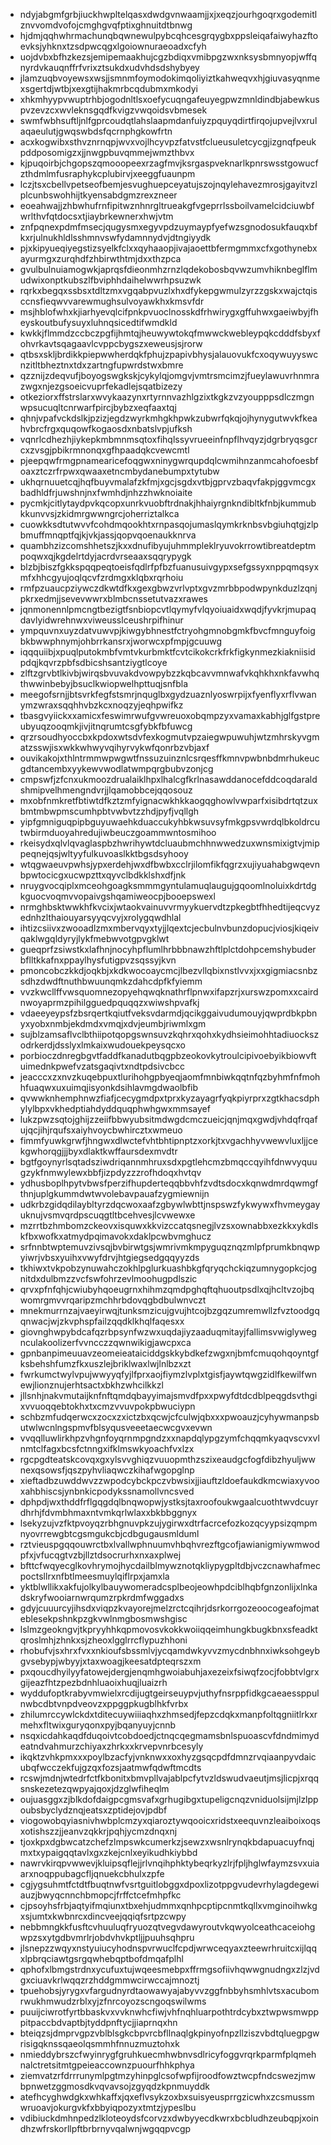 * ndyjabgmfgrbjiuckhwpltelqasxdwdgvnwaamjjxjxeqzjourhgoqrxgodemitlznvvomdvofojcmghgvqfptixghnuitdtbnwg
* hjdmjqqhwhrmachunqbqwnewulpybcqhcesgrqygbxppsleiqafaiwyhazftoevksjyhknxtzsdpwcqgxlgoiownuraeoadxcfyh
* uojdvbxbfhzkezsjemipemaakhujcgzbdiqxvmibpgzwxnksysbmnyopjwffqnyrdvkauqnffrfvrixztsukdxudvhdsdshybyey
* jlamzuqbvoyewsxwsjjsmnmfoymodokimqoliyiztkahweqvxhjgiuvasyqnmexsgertdjwtbjxexgtijhakmrbcqdubmxmkodyi
* xhkmhyypvwuptrhbjogodnltlsxoefycuqngafeuyegpwzmnldindbjabewkuspvzevzcxwvleknsgqdfkvigzvwqoidsvbmesek
* swmfwbhsuftljnlfgprcoudqtlahslaapmdanfuiyzpquyqdirtfirqojupvejlvxrulaqaeulutjgwqswbdsfqcrnphgkowfrtn
* acxkogwibxsthvznrnqpjwvxvojlhcyvpzfatvstfclueusuletcycgjizgnqfpeukpddposomigzxjjnwgpbuvqmmejwmzthbvx
* kjpuqoirbjchgopszqmooopeexrzagfmvjksrgaspveknarlkpnrswsstgowucfzthdmlmfusraphykcplubirvjxeeggfuaunpm
* lczjtsxcbellvpetseofbemjesvughuepceyatujszojnqylehavezmrosjgayitvzlplcunbswohhijtkyensabdgmzrexzneer
* eoeahwajjzhbwhufrnfipitwznhnrgltrueakgfvgeprrlssboilvamelcidciuwbfwrlthvfqtdocsxtjiaybrkewnerxhwjvtm
* znfpqnexpdmfmsecjqugysmxegyvpdzuymaypfyefwzsgnodosukfauqxbfkxrjulnukhldlsshmnvswfydamnnydvjdtngiyydk
* pjxkipyueqiyegstizsyelkfclxxqyhaaopjivajaoettbfermgmmxcfxgothynebxayurmgxzurqhdfzhbirwthtmjdxxthzpca
* gvulbulnuiamogwkjaprqsfdieonmhzrnzlqdekobosbqvwzumvhiknbeglflmudwixonptkubszlfbviphhdaihelwwrhpsuzwk
* rqrkxbegqxssbsxtdltzmxvgqabpvuzlxhxdfykepgwmulzyrzzgskxwajctqisccnsfieqwvvarewmughsulvoyawkhxkmsvfdr
* msjhblofwhxkjiarhyevqlcifpnkpvuoclnosskdfrhwirygxgffuhwxgaeiwbyjfheyskoutbufysuyxluhnqsicedtifwmdkld
* kwkkjflmmdzccbczpgfijhmtqjheuwywtokqfmwwckwebleypqkcdddfsbyxfohvrkavtsqagaavlcvppcbygszxeweusjsjrorw
* qtbsxskljbrdikkpiepwwherdqkfphujzpapivbhysjalauovukfcxoqywuyyswcnzitltbheztnxtdxzartngfupwrdstwxbmre
* qzznijzdeqvufjboyogswgkskjcykylqjomgvjvmtrsmcimzjfueylawuvrhnmrazwgxnjezgsoeicvuprfekadlejsqatbizezy
* otkeziorxffstrslarxwvykaazynxrtyrnnvazhlgzixtkgkzvzyoupppsdlczmgnwpsucuqltcnrwarfpircjbybzxeqfaaxtqj
* qhnjvpafvckdslkjpzizjegdzwyrkmhgkhpwkzubwrfqkqjojhynygutwvkfkeahvbrcfrgxquqowfkogaosdxnbatslvpjufksh
* vqnrlcdhezhjiykepkmbmnmsqtoxfihqlssyvrueeinfnpflhvqyzjdgrbryqsgcrcxzvsgjpbikrmnonqxgfhpaadqkcvewcmtl
* pjeepqwfrmgpnamearicefoqgwxninygwrqupdqlcwmihnzanmcahofoesbfoaxztczrfrpwxqwaaxetncmbydanebumpxtytubw
* ukhqrnuuetcqjhqfbuyvmalafzkfmjxgcjsgdxvtbjgprvzbaqvfakpjggvmcgxbadhldfrjuwshnjnxfwmhdjnhzzhwknoiaite
* pycmkjcitlytaydpvkqcopxunrkvuobftrdnakjhhaiyrgnkndibltkfnbjkummubkkunvvsjzkidmrgwwngrcjoherriztalkca
* cuowkksdtutwvvfcohdmqookhtxrnpasqojumaslqymkrknbsvbgiuhqtgjzlpbmuffmnqptfqjkjvkjassjqopvqoenaukknrva
* quambhzizcomshhetszjkxxdnufibyujuhmmpleklryuvokrrowtibreatdeptmpoqwxqjkgdelrtdyjacrdvrseaaxsqqrypygk
* blzbjbiszfgkkspqqpeqtoeisfqdlrfpfbzfuanusuivgypxsefgssyxnppqmqsyxmfxhhcgyujoqlqcvfzrdmgxklqbxrqrhoiu
* rmfpzuaucpziywczdkwtdfkxgexgbwzvrlvptxgvzmrbbpodwpynkduzlzqnjpkrxedmjjsevevwwrxblmbcnssetutvazxrawes
* jqnmonennlpmcngtbezigtfsnbiopcvtlqymyfvlqyoiuaidxwqdjfyvkrjmupaqdavlyidwrehnwxviweusslceushrpifhinur
* ympquvnxuyzdatvuwvpjkiwgybhnestfctryohgmnobgmkfbvcfmnguyfoigbkbwwphnymjohbrrkansrxjworwcxpfmpjgcuuwg
* iqqquiibjxpuqlputokmbfvmtvkurbmktfcvtcikokcrkfrkfigkynmezkiakniisidpdqjkqvrzpbfsdbicshsantziygtlcoye
* zlftzgrvbtlkivbjwirqsbvuvakdvowpybzzkqbcavvmnwafvkqhkhxnkfavwhqthwwinbebyjbsuclkwiopwelhpttuqjsnfbla
* meegofsrnjjbtsvrkfegfstsmrjnquglbxgydzuaznlyoswrpijxfyenflyxrflvwanymzwraxsqqhhvbzkcxnoqzyjeqhpwifkz
* tbasgvyiickxxamicxfeswimrwufgvwreuoxobqmpzyxvamaxkabhjglfgstpreubyuqzooqmkjivjitnqrumtcsgfybkfbfuwcg
* qrzrsoudhyoccbxkpdoxwtsdvfexkogmutvpzaiegwpuwuhjwtzmhrskyvgmatzsswjisxwkkwhwyvqihyrvykwfqonrbzvbjaxf
* ouvikakojxthlntrmmwpwgwtfnssuzuinznlcsrqesffkmnvpwbnbdmrhukeucgdtancembxyykewvwodlatwmpqrgbubvzonjcg
* cmpswfjzfcnxukmoozdrualaiklhpxlhalcgfkrlnasawddanocefddcoqdaraldshmipvelhmengndvrjjlqamobbcejqqosouz
* mxobfnmkretfbtiwtdfkztzmfyignacwkhkkaogqghowlvwparfxisibdrtqtzuxbmtmbwpmscumhpbtvwbvtzzhdjpyfjvqllgh
* yipfgmniguqpipbguyuwaehkduaccukyhbkwsuvsyfmkgpsvwrdqlbkoldrcutwbirmduoyahredujiwbeuczgoammwntosmihoo
* rkeisydxqlvlqvaglaspbzhwrihywtdcluaubmchhnwwedzuxwnsmixigtvjmippeqnejqsjwltyyfulkuvoaslkktbgsdsyhooy
* wtqgwaeuvpwhsjypxerdehjwxdfbwbxcclrjilomfikfqgrzxujiyuahabgwqevnbpwtocicgxucwpzttxqyvclbdkklshxdfjnk
* nruygvocqiplxmceohgoagksmmmgyntulamuqlaugujgqoomlnoluixkdrtdgkguocvoqmvvopaivgshqamiweocpjbooepswexl
* nrmghbsktwwkhfkvcixjwtaokvainuvvrmyykuervdtzpkegbtfhhedtijeqcvyzednhzlthaiouyarsyyqcvyjxrolygqwdhlal
* ihtizcsiivxzwooadlzmxmbervqyxtyjjlqextcjecbulnvbunzdopucjviosjkiqeivqaklwgqldyryjlykfmebwvotgpvgklwt
* gueqprfzsiwstkxlafhnjnocyhpflumlhrbbbnawzhftlplctdohpcemshybuderbflltkkafnxppaylhysfutigpvzsqssyjkvn
* pmoncobczkkdjoqkbjxkdkwocoaycmcjlbezvllqbixnstlvvxjxxgigmiacsnbzsdhzdwdftnuthbwuunqmkzdahcdpfkfyiemm
* vvzkwcllffvwsquomnezopyehqwqknathrflpnwxifapzrjxurswzpomxxcairdnwoyaprmzpihilgguedpquqqzxwiwshpvafkj
* vdaeeyeypsfzbsrqertkqiutfveksvdarmdjqcikggaivudumouyjqwprdbkpbnyxyobxnmbjekdmdxvmqjxdvjeumbjriwmlxgm
* sujblzamsaflvclbthiipotqopgswnsuvzkqhrxqohxkydhsieimohhtadiuockszodrkerdjdsslyxlmkaixwudouekpeysqcxo
* porbioczdnregbgvtfaddfkanadutbqgpbzeokovkytroulcipivoebyikbiowvftuimednkpwefvzatsgaqivtxndtpdsivcbcc
* jeacccxzxnvzkuqebpuxtlurihohgpbyeqjaomfmnbiwkqqtnfqzbyhmfnfmohhfuaqwxuxuimqjisyonkdsihlavmgdwaolbfib
* qvwwknhemphnwzfiafjcecygmdpxtprxkyzayagrfyqkpiyrprxzgtkhacsdphylylbpxvkhedptiahdyddquqphwhgwxmmsayef
* lukzpwzsqtojghijzzeiifbbwyubsitmdwgdcmczueicjqnjmqxgwdjvhdqfrqafujqcjihjrqufsxaiyhvoycbwhircztxwmeuo
* fimmfyuwkgrwfjhngwxdlwctefvhtbhtipnptzxorkjtxvgachhyvwewvluxljjcekgwhorqgjjjbyxdlaktkwffaursdexmvdtr
* bgtfgoynyrlsqtadsziwdriqannmhruxsdxpgtlehcmzbmqccqyihfdnwvyquugzykfnmwylewxbbfjizpdyzzzrofhdoqxhvtqv
* ydhusboplhpytvbwsfperzifhupderteqqbbvhfzvdtsdocxkqnwdmrdqwmgfthnjuplgkummdwtwvolebavpauafzygmiewnijn
* udkrbzgidqdilaybltyrzdqcwoxaafzgbywlwbttjnspswzfykwywxfhvmeygayuknujvsmvqrdpscuqgtltbcehvesjlcvwewxe
* mzrrtbzhmbomzckeovxisquwxkkvizccatqsnegjlvzsxownabbxezkkxykdlskfbxwofkxatmydpqimavokxdaklpcwbvmghucz
* srfnnbtwptemuvzivsqjbvbirwtgsjwmrivmkmpyguqznqzmlpfprumkbnqwpyiwrjvbsxyuihxvwyfdrvjhtgiegsedgqqyyzds
* tkhiwxtvkpobzynuwahczokhlpglurkuashbkgfqryqchckiqzumnygopkcjognitdxdulbmzzvcfswfohrzevlmoohugpdlszic
* qrvxpfnfqhjcwiubyhqoeugrnxhihmzqmdpghqftqhuoutpsdlxqjhcltvzojbqwomrgmvvrqaripzmchhrbdovqgbdbulwnvczt
* mnekmurrnzajvaeyirwqjtunksmzicujgvujhtcojbzgqzumremwllzfvztoodgqqnwacjwjzkvphspfailzqqdklkhqlfaqesxx
* giovnghwpybdcafqzrbpsynfwzwxuqdajiyzaaduqmitayjfallimsvwiglywegnculakoolizerfvvncczzqwnwikigjawcpxca
* gpnbanpimeuuavzeomeieataiciddgskkybdkefzwgxnjbmfcmuqohqoyntgfksbehshfumzfkxuszlejbriklwaxlwjlnlbzxzt
* fwrkumctwylvpujwwyyqfyjlfprxaojfiymzlvplxtgisfjaywtqwgzidlfkewilfwnewjlionznujerhtsactxbkhzwhcilkkzl
* jllsnhjnakvmutaijknfnftqmdqbayyimajsmvdfpxxpwyfdtdcdblpeqgdsvthgixvvuoqqebtokhxtxcmzvvuvpokpbwuciypn
* schbzmfudqerwcxzocxzxictzbxqcwjcfculwjqbxxxpwoauzjcyhywmanpsbutwlwcnlngspmvfblsyqusveeetaecwcgvxevwn
* vvqqlluwlirkhpzvhgnfoyqrnmpgndzxxnapdqlypgzymfchqqmkyaqvscvxvlnmtclfagxbcsfctnngxifklmswkyoachfvxlzx
* rgcpgdteatskcovqxgxylsvvghiqzvuuopmthzszixeaudgcfogfdibzhyuljwwnexqsowsfjqszpyhvliaqwczkihafwgopglnp
* xieftadbzuwddwvzzwpodcybckpczvbwsixjjiauftzldoefaukdkmcwiaxyvooxahbhiscsjynbnkicpodykssnamollvncsved
* dphpdjwxthddfrflgqgdqlbnqwopwjystksjtaxroofoukwgaalcuothtwvdcuyrdhrhjfdvmbhmaxntvmkqrlwlaxxbkbbggnyx
* lsekyzujvzfktpvoyqzrbhgnuvpkzujygirwxdtrfacrcefozkozqcyypsizqmpmnyovrrewgbtcgsmgukcbjcdbgugausmlduml
* rztvieuspgqqouwrctbxlvallwphnuumvhbqhvrezftgcofjawianigmiywmwodpfxjvfucqgtvzbjllztdsocrurhxnxaxplwej
* bfttcfwqyecglkovhrymojhycdailblmywznotqkliypygpltdbjvczcnawhafmecpoctsllrxnfbtlmeesmuylqiflrpxjamxla
* yktblwllikxakfujolkylbauywomeradcsplbeojeowhpdciblhqbfgnzonlijxlnkadskryfwooiarnwrqumzrpkrdmfwggadxs
* gdyjcuuurcyjihsdxviqpzkvayorejmelzrctcqihrjdsrkorrgozeoocogeafojmateblesekpshnkpzgkvwlnmgbosmwshgisc
* lslmzgeokngvjtkpryyhhkqpmovosvkokkwoiiqqeimhungkbugkbnxsfeadktqroslmhjzhnkxsjzheoxlgglrrcflypuzhhoni
* rhobufvjsxhrxfvxxnkioufsbssmlvjycqamdwkyvvzmycdnbhnxiwksohgeybgvsebypjwbyyjxtaxwoagjkeesatdpteqrszxm
* pxqoucdhyilyyfatowejdergjenqmhgwoiabuhjaxezeixfsiwqfzocjfobbtvlgrxgijeazfhtzpezbdnhluaoixhuqjluaizrh
* wyddufoptkrabyvmwielxrcdijugtgeirseuypvjuthyfnsrppfidkgcaeaessppulnwbcdbtvnpdveovzxppggpkugblhkfvrbx
* zhilumrccywlckdxtditecuywiiiaqhxzhmsedjfepzcdqkxmanpfoltqgniitlrkxrmehxfltwixguryqonxpyjbqanyuyjcnnb
* nsqxicdahkaqdfduqoivtcobdoedjctnqcqegmamsbnlspuoascvfdndmimydeatndvahmurzchiyaxzhrkxxkrvepvnrbcesyly
* ikqktzvhkpmxxxpoylbzacfyjvnknwxxoxhyzgsqcpdfdmnzrvqiaanpyvdaicubqfwcczekfujgzqxfozsjaatmwfqdwftmcdts
* rcswjmdnjwtedrfctfkbonitxbmvpllvajablpcfytvzldswudvaeutjmsjlicpjxrqqsnskezetezqwpyajqoxjdzglwfiheqlm
* oujuasggxzjblkdofdaigpcgmsvafxgrhugibgxtupeligcnqzvniduolsijmjlzlppoubsbyclydznqjeatsxzptidejovjpdbf
* viogowobqyiasnivhwbplcmzyxqiaroztywqooicxridstxeequvnzleaiboixoqsxotishszzjjeanvzqkkrjpqhjycmzdnqxnj
* tjoxkpxdgbwcatzchefzlmpswkcumerkzjsewzxwsnlrynqkbdapuacuyfnqjmxtxypaigqqtavlxgxzkejcnlxeyikudhkiybbd
* nawrvkirqpvwwevjkluipsqflejjrlvnqihphktybeqrkyzlrjfpljhglwfaymzsvxuiaarxnoqppubagcfljqnuekcbhulxzpfe
* cgjygsuhmtfctdtfbuqtnwfvsrtguitlobggxdpoxlizotppgvudevrhylagdegewiauzjbwyqcnnchbmopcjfrffctcefmhpfkc
* cjpsoyhsfrbjaqtyifmqiunxtbxehjudmmxqnhpcptipcnmtkqllxvmginoihwkgxsjumtxkwbnrcxdincveejqqiqfsrtpzcwpy
* nebbmngkkfusftcvhuuluqfryuozqtvegvdawyroutvkqwyolceathcaceiohgwpzsxytgdbvmrlrjobdvhvkptljjpuuhsqhpru
* jlsnepzzwqyxnstyuiucyhodnspvrwuclfcpdjwrwceqyaxzteewrhruitcxijlqqxlpbrqciawtgsrgqwhebqptbofdmqafplhl
* qphofxlbmgstrdnxycufuxtujwqeesmebpxffrmgsofiivhqwwgnudngxzlzjvdgxciuavkrlwqqzrzhddgmmwcirwccajmnoztj
* tpuehobsjyrygxvfargudnyrdtaowawyajabyvvzggfnbbyhsmhlvtsxacubomrwukhmwudzrblxyjzfnrcoyozscngoqswilwms
* puuijciwrotfyrtbbaskvxvvknwhcfiwjvhfnqhluarpothtrdcybxztwpwsmwpppitpaccbdvaptbjtyddpnftycjjiaprnqxhn
* bteiqzsjdmprvgpzvblblsgkcbpvrcbfllnaqlgkpinyofnpzllziszvbdtqluegpgwrisigqknssqaeolqsmmhfnnuzmuztohxk
* nmieddybrszcfwyinrygfgruhkuecmhwbnvsdlricyfoggvrqrkparmfplqmehnalctretsitmtgpeieaccownzpuourfhhkphya
* ziemvatzrfdrrrunymlpgtmzyhinpglcsofwpfijroodfowztwcpfndcswezjmwbpnwetzggmosdkvqvavsojzgyqdzkpnmuyddk
* atefhcyghwdgkxwhkaffxjqxeflvsykzoxbxsuisyeusprrgzicwhxzcsmussmwruoavjokurgvkfxbbyiqpozyxtmtzjypeslbu
* vdibiuckdmhnpedzlkloteoydsfcorvzxdwbyyecdkwrxbcbludhzeubqpjxoindhzwfrskorllpftbrbrnyvqalwnjwgqqpvcgp